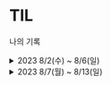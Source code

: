 # TIL
나의 기록
<details>
<summary> 2023 8/2(수) ~ 8/6(일)</summary>
<div>

8/2(수)
- [x] 프로젝트 해야할 것, 하다가 만 것 등 내용 정리
- [x] 모던 자바 인 액션 학습

8/3(목)
- [x] 모든 요청별 로그 처리하기, 작업 후 20230802 프로젝트 내용정리 업데이트
---
8/4(금)
- 휴가 시작
- ---
8/5(토)
- 휴가 끝
- ---
8/6(일)
- 하비류프 백엔드 회의
- [x] 이슈 아카이빙 문서 정리하기
- [x] 하비루프 운영팀 확인사항 정리
- [x] github issue 정리하기 (요청별 로깅 관련 이슈 생성 및 내용정리)
- ---
</div>
</details>


<details>
<summary> 2023 8/7(월) ~ 8/13(일)</summary>
<div>

8/7(월)
- 수강신청
---
8/8(화)

---
8/9(수)
- [x] 미원상사 지원서 제출 (미원홀딩스/IT)
- [x] 하비루프 일정 정리하기 (8월 9일 weekly)
- ---
8/10(목)
- [x] 수정사항 확인하기
- [x] 금일 개발 사항 설정
- ---
8/11(금)
- [ ] 도메인 변경 (메인 : 이용권 조회 수정하기)
  - 작업 중이나 아직 완료하지 못함, 익일 완료 예정
- ---
8/12(토)
- [x] Querydsl 적용 마무리 -> 이용권 조회 수정 완료
- [ ] 작업 내용 github issue 정리
- [ ] JPA 학습 
- [ ] 학습 내용 블로그 정리
- ---
8/13(일)
- [x] JPA 학습
- [x] 프로젝트 회의
- [ ] 거리 기준 적용은 완료 -> 정확한 거리 계산 및 해당 사항 적용
- ---
</div>
</details>

